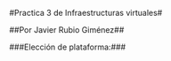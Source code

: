 #Practica 3 de Infraestructuras virtuales#

##Por Javier Rubio Giménez##

###Elección de plataforma:###

